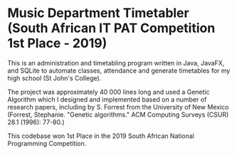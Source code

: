 # Music Department Timetabler (South African IT PAT Competition 1st Place - 2019)

This is an administration and timetabling program written in Java, JavaFX, and SQLite to automate classes, attendance and generate timetables for my high school (St John's College).

The project was approximately 40 000 lines long and used a Genetic Algorithm which I designed and implemented based on a number of research papers, including by S. Forrest from the University of New Mexico (Forrest, Stephanie. "Genetic algorithms." ACM Computing Surveys (CSUR) 28.1 (1996): 77-80.)

This codebase won 1st Place in the 2019 South African National Programming Competition.
